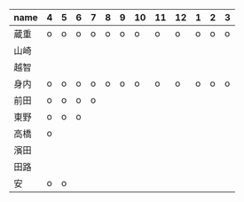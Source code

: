 |name|4|5|6|7|8|9|10|11|12|1|2|3|
|----|----|----|----|----|----|----|----|----|----|----|----|----|
|蔵重|o|o|o|o|o|o|o|o|o|o|o|o|
|山崎|||||||||||||
|越智|||||||||||||
|身内|o|o|o|o|o|o|o|o|o|o|o|o|
|前田|o|o|o|o|||||||||
|東野|o|o|o||||||||||
|高橋|o||||||||||||
|濱田|||||||||||||
|田路|||||||||||||
|安|o|o|||||||||||